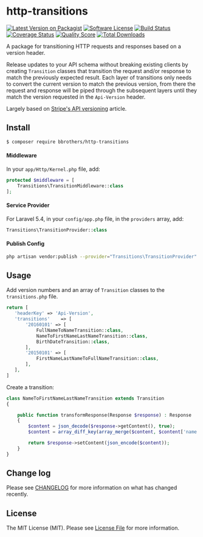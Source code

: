 # http-transitions

[![Latest Version on Packagist][ico-version]][link-packagist]
[![Software License][ico-license]](LICENSE.md)
[![Build Status][ico-travis]][link-travis]
[![Coverage Status][ico-scrutinizer]][link-scrutinizer]
[![Quality Score][ico-code-quality]][link-code-quality]
[![Total Downloads][ico-downloads]][link-downloads]

A package for transitioning HTTP requests and responses based on a version header.  

Release updates to your API schema without breaking existing clients by creating `Transition` classes that transition the request and/or response to match the previously expected result. Each layer of transitions only needs to convert the current version to match the previous version, from there the request and response will be piped through the subsequent layers until they match the version requested in the `Api-Version` header.

Largely based on [Stripe's API versioning](https://stripe.com/blog/api-versioning) article.

## Install

``` bash
$ composer require bbrothers/http-transitions
```
#### Middleware

In your `app/Http/Kernel.php` file, add:
```php
protected $middleware = [
    Transitions\TransitionMiddleware::class
];
```

#### Service Provider

For Laravel 5.4, in your `config/app.php` file, in the `providers` array, add:
```php
Transitions\TransitionProvider::class
```

#### Publish Config
```bash
php artisan vendor:publish --provider="Transitions\TransitionProvider"
```

## Usage
Add version numbers and an array of `Transition` classes to the `transitions.php` file.

``` php
return [
   'headerKey' => 'Api-Version',
   'transitions'    => [
       '20160101' => [
           FullNameToNameTransition::class,
           NameToFirstNameLastNameTransition::class,
           BirthDateTransition::class,
       ],
       '20150101' => [
           FirstNameLastNameToFullNameTransition::class,
       ],
   ],
]
```
Create a transition:
```php
class NameToFirstNameLastNameTransition extends Transition
{

    public function transformResponse(Response $response) : Response
    {
        $content = json_decode($response->getContent(), true);
        $content = array_diff_key(array_merge($content, $content['name']), ['name' => true]);

        return $response->setContent(json_encode($content));
    }
}
```

## Change log

Please see [CHANGELOG](CHANGELOG.md) for more information on what has changed recently.

## License

The MIT License (MIT). Please see [License File](LICENSE.md) for more information.

[ico-version]: https://img.shields.io/packagist/v/bbrothers/http-transitions.svg?style=flat-square
[ico-license]: https://img.shields.io/badge/license-MIT-brightgreen.svg?style=flat-square
[ico-travis]: https://img.shields.io/travis/bbrothers/http-transitions/master.svg?style=flat-square
[ico-scrutinizer]: https://img.shields.io/scrutinizer/coverage/g/bbrothers/http-transitions.svg?style=flat-square
[ico-code-quality]: https://img.shields.io/scrutinizer/g/bbrothers/http-transitions.svg?style=flat-square
[ico-downloads]: https://img.shields.io/packagist/dt/bbrothers/http-transitions.svg?style=flat-square

[link-packagist]: https://packagist.org/packages/bbrothers/http-transitions
[link-travis]: https://travis-ci.org/bbrothers/http-transitions
[link-scrutinizer]: https://scrutinizer-ci.com/g/bbrothers/http-transitions/code-structure
[link-code-quality]: https://scrutinizer-ci.com/g/bbrothers/http-transitions
[link-downloads]: https://packagist.org/packages/bbrothers/http-transitions
[link-author]: https://github.com/bbrothers
[link-contributors]: ../../contributors
